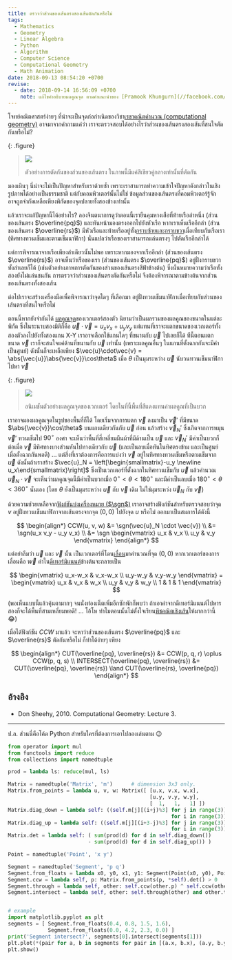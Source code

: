 ```yaml
---
title: ตรวจว่าส่วนของเส้นตรงสองเส้นตัดกันหรือไม่
tags:
  - Mathematics
  - Geometry
  - Linear Algebra
  - Python
  - Algorithm
  - Computer Science
  - Computational Geometry
  - Math Animation
date: 2018-09-13 08:54:20 +0700
revise:
  - date: 2018-09-14 16:56:09 +0700
    note: แก้ไขคำอธิบายผลคูณจุด ตามคำแนะนำของ [Pramook Khungurn](//facebook.com/pramook)
---
```


โจทย์คณิตศาสตร์ง่ายๆ ที่น่าจะเป็นจุดก่อกำเนิดของวิชา[เรขาคณิตคำนวณ (computational geometry)][computational geometry] อาจมาจากคำถามแค่ว่า เราจะตรวจสอบได้อย่างไรว่าส่วนของเส้นตรงสองเส้นที่สนใจตัดกันหรือไม่?

{: .figure}
> ![](/images/algorithm/segment-intersection/cover.png)
>
> ตัวอย่างการตัดกันของส่วนของเส้นตรง ในภาพนี้มีแค่สีเขียวคู่กลางเท่านั้นที่ตัดกัน

มองเผินๆ นี่น่าจะไม่เป็นปัญหาสำหรับเราด้วยซ้ำ เพราะเราสามารถทำความเข้าใจปัญหาดังกล่าวในเชิงรูปภาพได้อย่างเป็นธรรมชาติ แต่กับคอมพิวเตอร์นั้นไม่ใช่ ข้อมูลส่วนของเส้นตรงที่คอมพิวเตอร์รู้จัก อาจถูกจำกัดเหลือเพียงพิกัดของจุดปลายทั้งสองข้างเท่านั้น

แล้วเราจะแก้ปัญหานี้ได้อย่างไร? ลองจินตนาการดูว่าตอนนี้เรายืนคุมหางเสือที่ท้ายเรือลำหนึ่ง (ส่วนของเส้นตรง $\overline{pq}$) และหันหน้ามองตรงออกไปยังหัวเรือ หากเราเห็นเรืออีกลำ (ส่วนของเส้นตรง $\overline{rs}$) มีหัวเรือและท้ายเรืออยู่ทั้ง[กราบซ้ายและกราบขวา][port starboard]เมื่อเทียบกับเรือเรา (ทิศทางทวนเข็มและตามเข็มนาฬิกา) นั่นแปลว่าเรือของเราสามารถแล่นตรงๆ ไปตัดเรืออีกลำได้

แต่การพิจารณาจากเรือเพียงลำเดียวนั้นไม่พอ เพราะหากมองจากเรืออีกลำ (ส่วนของเส้นตรง $\overline{rs}$) อาจเห็นว่าเรือของเรา (ส่วนของเส้นตรง $\overline{pq}$) อยู่ฝั่งกราบขวาทั้งลำเลยก็ได้ (เช่นตัวอย่างภาพการตัดกันของส่วนของเส้นตรงสีฟ้าข้างต้น) ซึ่งนั่นหมายความว่าเรือทั้งสองยังไม่แล่นชนกัน การตรวจว่าส่วนของเส้นตรงตัดกันหรือไม่ จึงต้องพิจารณาตามข้างต้นจากส่วนของเส้นตรงทั้งสองเส้น

ต่อไปเราจะสร้างเครื่องมือเพื่อพิจารณาว่าจุดใดๆ ที่เลือกมา อยู่ฝั่งทวนเข็มนาฬิกาเมื่อเทียบกับส่วนของเส้นตรงที่สนใจหรือไม่

ตอนนี้หากยังจำกันได้ [ผลคูณจุด][dot product]ของเวกเตอร์สองตัว นิยามว่าเป็นผลรวมของผลคูณของขนาดในแต่ละพิกัด ซึ่งในระนาบสองมิติก็คือ $\vec{u} \cdot \vec{v} = u_x v_x + u_y v_y$ แต่แทนที่เราจะแตกขนาดของเวกเตอร์ทั้งสองตัวลงไปยังทั้งสองแกน X-Y เราอาจเลือกใช้แกนใดๆ ที่ขนานกับ $\vec{u}$ ไปเลยก็ได้ ทีนี้ตอนแตกขนาด $\vec{v}$ เราก็จะสนใจแค่ด้านที่ขนานกับ $\vec{u}$ เท่านั้น (เพราะผลคูณอื่นๆ ในแกนที่ตั้งฉากกันจะมีค่าเป็นศูนย์) ดังนั้นก็จะเหลือเพียง $\vec{u}\cdot\vec{v} = \abs{\vec{u}}\abs{\vec{v}}\cos\theta$ เมื่อ $\theta$ เป็นมุมระหว่าง $\vec{u}$ นับวนทวนเข็มนาฬิกาไปหา $\vec{v}$

{: .figure}
> ![](/images/math/dot-product.gif)
>
> อนิเมชันตัวอย่างผลคูณจุดของเวกเตอร์ โดยในที่นี้พื้นที่สีแดงแทนค่าผลคูณที่เป็นบวก

เราอาจมองผลคูณจุดในรูปของพื้นที่ก็ได้ โดยเริ่มจากการแตก $\vec{v}$ ลงมาเป็น $\vec{v}'$ ที่มีขนาด $\abs{\vec{v}}\cos\theta$ บนแกนเดียวกันกับ $\vec{u}$ ก่อน แล้วสร้าง $\vec{v}_N'$ ซึ่งเกิดจากการหมุน $\vec{v}'$ ทวนเข็มไป $90^\circ$ องศา จะเห็นว่าพื้นที่สี่เหลี่ยมผืนผ้าที่มีด้านเป็น $\vec{u}$ และ $\vec{v}_N'$ มีค่าเป็นบวกก็ต่อเมื่อ $\vec{v}$ มีทิศทางบางส่วนหันไปทางเดียวกับ $\vec{u}$ (และเป็นลบเมื่อหันในทิศตรงข้าม และเป็นศูนย์เมื่อตั้งฉากกันพอดี) ... แต่สิ่งที่เราต้องการคือการแบ่งว่า $\vec{v}$ อยู่ในทิศทางทวนเข็มหรือตามเข็มจาก $\vec{u}$ ดังนั้นถ้าเราสร้าง $\vec{u}_N = \left[\begin{smallmatrix}-u_y \newline u_x\end{smallmatrix}\right]$ ซึ่งเป็นเวกเตอร์ที่ตั้งฉากในทิศทวนเข็มกับ $\vec{u}$ แล้วคำนวณ $\vec{u}_N\cdot\vec{v}$ จะเห็นว่าผลคูณจุดนี้มีค่าเป็นบวกเมื่อ $0^\circ<\theta<180^\circ$ และมีค่าเป็นลบเมื่อ $180^\circ<\theta<360^\circ$ นั่นเอง (โดย $\theta$ ยังเป็นมุมระหว่าง $\vec{u}$ กับ $\vec{v}$ เดิม ไม่ใช่มุมระหว่ง $\vec{u}_N$ กับ $\vec{v}$)

ด้วยความช่วยเหลือจาก[ฟังก์ชันบ่งเครื่องหมาย ($\sgn$)][sign function] เราอาจสร้างฟังก์ชันสำหรับตรวจสอบว่าจุด $v$ อยู่ฝั่งทวนเข็มนาฬิกาจากเส้นตรงจากจุด $(0,0)$ ไปยังจุด $u$ หรือไม่ ออกมาเป็นสมการได้ดังนี้

$$
\begin{align*}
CCW(u, v, w)
&= \sgn(\vec{u}_N \cdot \vec{v}) \\
&= \sgn(u_x v_y - u_y v_x) \\
&= \sgn \begin{vmatrix} u_x & v_x \\ u_y & v_y \end{vmatrix}
\end{align*}
$$

แต่อย่าลืมว่า $\vec{u}$ และ $\vec{v}$ นั้น เป็นเวกเตอร์ที่โดน[เลื่อน][translation]มาคำนวณที่จุด $(0,0)$ หากเวกเตอร์ของการเลื่อนคือ $\vec{w}$ ค่าใน[ดีเทอร์มิแนนต์][determinant]ข้างต้นจะกลายเป็น

$$
\begin{vmatrix}
u_x-w_x & v_x-w_x \\
u_y-w_y & v_y-w_y
\end{vmatrix} =
\begin{vmatrix}
u_x & v_x & w_x \\
u_y & v_y & w_y \\
1   & 1   & 1
\end{vmatrix}
$$

(พอเห็นแบบนี้แล้วคุ้นตามากๆ จนนั่งท่องเน็ตเพิ่มอีกซักพักก็พบว่า ถ้าเอาค่าจากดีเทอร์มิแนนต์ไปหารสองก็จะได้พื้นที่สามเหลี่ยมพอดี! ... โอ้โห ทำไมตอนนั้นไม่ตั้งใจเรียน[พีชคณิตเชิงเส้น][linear algebra]ให้มากกว่านี้ 😂)

เมื่อได้ฟังก์ชัน $CCW$ มาแล้ว จะหาว่าส่วนของเส้นตรง $\overline{pq}$ และ $\overline{rs}$ ตัดกันหรือไม่ ก็ทำได้ง่ายๆ เพียง

$$
\begin{align*}
CUT(\overline{pq}, \overline{rs}) &= CCW(p, q, r) \oplus CCW(p, q, s) \\
INTERSECT(\overline{pq}, \overline{rs}) &= CUT(\overline{pq}, \overline{rs}) \land CUT(\overline{rs}, \overline{pq})
\end{align*}
$$

## อ้างอิง

- Don Sheehy, 2010. Computational Geometry: Lecture 3.

---

ป.ล. ส่วนนี่คือโค้ด Python สำหรับใครที่ต้องการเอาไปลองเล่นตาม 😉

``` python
from operator import mul
from functools import reduce
from collections import namedtuple

prod = lambda ls: reduce(mul, ls)

Matrix = namedtuple('Matrix', 'm')      # dimension 3x3 only.
Matrix.from_points = lambda u, v, w: Matrix([ [u.x, v.x, w.x],
                                              [u.y, v.y, w.y],
                                              [  1,   1,   1] ])
Matrix.diag_down = lambda self: ((self.m[j][(i+j)%3] for j in range(3))
                                                     for i in range(3))
Matrix.diag_up = lambda self: ((self.m[j][(i+3-j)%3] for j in range(3))
                                                     for i in range(3))
Matrix.det = lambda self: ( sum(prod(d) for d in self.diag_down())
                          - sum(prod(d) for d in self.diag_up()) )

Point = namedtuple('Point', 'x y')

Segment = namedtuple('Segment', 'p q')
Segment.from_floats = lambda x0, y0, x1, y1: Segment(Point(x0, y0), Point(x1, y1))
Segment.ccw = lambda self, p: Matrix.from_points(p, *self).det() > 0
Segment.through = lambda self, other: self.ccw(other.p) ^ self.ccw(other.q)
Segment.intersect = lambda self, other: self.through(other) and other.through(self)


# example
import matplotlib.pyplot as plt
segments = [ Segment.from_floats(0.4, 0.8, 1.5, 1.6),
             Segment.from_floats(0.0, 4.2, 2.3, 0.0) ]
print('Segment intersect?', segments[0].intersect(segments[1]))
plt.plot(*(pair for a, b in segments for pair in [(a.x, b.x), (a.y, b.y)]))
plt.show()
```


[computational geometry]: //en.wikipedia.org/wiki/Computational_geometry
[dot product]: //en.wikipedia.org/wiki/Dot_product
[port starboard]: //en.wikipedia.org/wiki/Port_and_starboard
[sign function]: //en.wikipedia.org/wiki/Sign_function
[translation]: //en.wikipedia.org/wiki/Translation_(geometry)
[determinant]: //en.wikipedia.org/wiki/Determinant
[linear algebra]: //en.wikipedia.org/wiki/Linear_algebra
